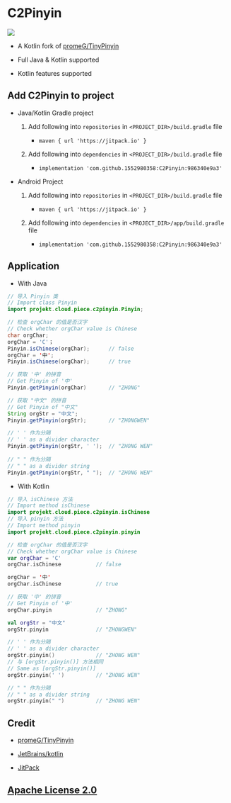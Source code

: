 # C2Pinyin

[![](https://jitpack.io/v/1552980358/C2Pinyin.svg)](https://jitpack.io/#1552980358/C2Pinyin)

- A Kotlin fork of [promeG/TinyPinyin](https://github.com/promeG/TinyPinyin)

- Full Java & Kotlin supported

- Kotlin features supported

## Add C2Pinyin to project

- Java/Kotlin Gradle project
  
   1. Add following into `repositories` in `<PROJECT_DIR>/build.gradle` file
      - `maven { url 'https://jitpack.io' }`
       
   2. Add following into `dependencies` in `<PROJECT_DIR>/build.gradle` file
      - `implementation 'com.github.1552980358:C2Pinyin:986340e9a3'`

- Android Project 
    
   1. Add following into `repositories` in `<PROJECT_DIR>/build.gradle` file
      - `maven { url 'https://jitpack.io' }`

  2. Add following into `dependencies` in `<PROJECT_DIR>/app/build.gradle` file
      - `implementation 'com.github.1552980358:C2Pinyin:986340e9a3'`
    
## Application
- With Java
```java
// 导入 Pinyin 类
// Import class Pinyin
import projekt.cloud.piece.c2pinyin.Pinyin;

// 检查 orgChar 的值是否汉字
// Check whether orgChar value is Chinese
char orgChar;
orgChar = 'C'；
Pinyin.isChinese(orgChar);      // false
orgChar = '中';
Pinyin.isChinese(orgChar);      // true

// 获取 '中' 的拼音
// Get Pinyin of '中'
Pinyin.getPinyin(orgChar)       // "ZHONG"

// 获取 "中文" 的拼音
// Get Pinyin of "中文"
String orgStr = "中文";
Pinyin.getPinyin(orgStr);       // "ZHONGWEN"

// ' ' 作为分隔
// ' ' as a divider character
Pinyin.getPinyin(orgStr, ' ');  // "ZHONG WEN"
        
// " " 作为分隔
// " " as a divider string
Pinyin.getPinyin(orgStr, " ");  // "ZHONG WEN"

```

- With Kotlin
```kotlin
// 导入 isChinese 方法
// Import method isChinese
import projekt.cloud.piece.c2pinyin.isChinese
// 导入 pinyin 方法
// Import method pinyin
import projekt.cloud.piece.c2pinyin.pinyin

// 检查 orgChar 的值是否汉字
// Check whether orgChar value is Chinese
var orgChar = 'C'
orgChar.isChinese           // false

orgChar = '中'
orgChar.isChinese           // true

// 获取 '中' 的拼音
// Get Pinyin of '中'
orgChar.pinyin              // "ZHONG"

val orgStr = "中文"
orgStr.pinyin               // "ZHONGWEN"

// ' ' 作为分隔
// ' ' as a divider character
orgStr.pinyin()             // "ZHONG WEN"
// 与 [orgStr.pinyin()] 方法相同
// Same as [orgStr.pinyin()]
orgStr.pinyin(' ')          // "ZHONG WEN"

// " " 作为分隔
// " " as a divider string
orgStr.pinyin(" ")          // "ZHONG WEN"

```

## Credit

- [promeG/TinyPinyin](https://github.com/promeG/TinyPinyin)

- [JetBrains/kotlin](https://github.com/JetBrains/kotlin)

- [JitPack](https://jitpack.io/)

## [Apache License 2.0](LICENSE)